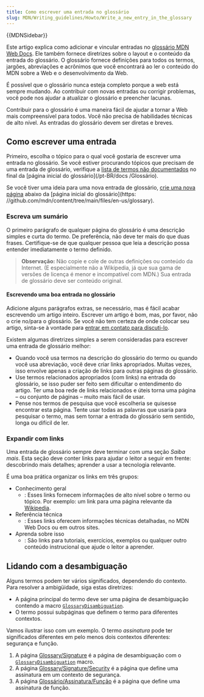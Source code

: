 ```yaml
---
title: Como escrever uma entrada no glossário
slug: MDN/Writing_guidelines/Howto/Write_a_new_entry_in_the_glossary
---
```


{{MDNSidebar}}

Este artigo explica como adicionar e vincular entradas no [glossário MDN Web Docs](/pt-BR/docs/Glossary).
Ele também fornece diretrizes sobre o layout e o conteúdo da entrada do glossário.
O glossário fornece definições para todos os termos, jargões, abreviações e acrônimos que você encontrará ao ler o conteúdo do MDN sobre a Web e o desenvolvimento da Web.

É possível que o glossário nunca esteja completo porque a web está sempre mudando.
Ao contribuir com novas entradas ou corrigir problemas, você pode nos ajudar a atualizar o glossário e preencher lacunas.

Contribuir para o glossário é uma maneira fácil de ajudar a tornar a Web mais compreensível para todos.
Você não precisa de habilidades técnicas de alto nível.
As entradas do glossário devem ser diretas e breves.

## Como escrever uma entrada

Primeiro, escolha o tópico para o qual você gostaria de escrever uma entrada no glossário.
Se você estiver procurando tópicos que precisam de uma entrada de glossário, verifique a [lista de termos não documentados](/pt-BR/docs/Glossary#contribute_to_the_glossary) no final da [página inicial do glossário](/pt-BR/docs /Glossário).

Se você tiver uma ideia para uma nova entrada de glossário, [crie uma nova página](https://github.com/mdn/content#adding-a-new-document) abaixo da [página inicial do glossário](https: //github.com/mdn/content/tree/main/files/en-us/glossary).

### Escreva um sumário

O primeiro parágrafo de qualquer página do glossário é uma descrição simples e curta do termo.
De preferência, não deve ter mais do que duas frases.
Certifique-se de que qualquer pessoa que leia a descrição possa entender imediatamente o termo definido.

> **Observação:** Não copie e cole de outras definições ou conteúdo da Internet.
> (E especialmente não a Wikipedia, já que sua gama de versões de licença é menor e incompatível com MDN.) Sua entrada de glossário deve ser conteúdo original.

#### Escrevendo uma boa entrada no glossário

Adicione alguns parágrafos extras, se necessário, mas é fácil acabar escrevendo um artigo inteiro.
Escrever um artigo é bom, mas, por favor, não o crie no/para o glossário.
Se você não tem certeza de onde colocar seu artigo, sinta-se à vontade para [entrar em contato para discuti-lo](/pt-BR/docs/MDN/Community/Contributing/Getting_started#step_4_ask_for_help).

Existem algumas diretrizes simples a serem consideradas para escrever uma entrada de glossário melhor:

- Quando você usa termos na descrição do glossário do termo ou quando você usa abreviação, você deve criar links apropriados.
  Muitas vezes, isso envolve apenas a criação de links para outras páginas do glossário.
- Use termos relacionados apropriados (com links) na entrada do glossário, se isso puder ser feito sem dificultar o entendimento do artigo.
  Ter uma boa rede de links relacionados e úteis torna uma página – ou conjunto de páginas – muito mais fácil de usar.
- Pense nos termos de pesquisa que você escolheria se quisesse encontrar esta página.
  Tente usar todas as palavras que usaria para pesquisar o termo, mas sem tornar a entrada do glossário sem sentido, longa ou difícil de ler.

### Expandir com links

Uma entrada de glossário sempre deve terminar com uma seção _Saiba mais_.
Esta seção deve conter links para ajudar o leitor a seguir em frente: descobrindo mais detalhes; aprender a usar a tecnologia relevante.

É uma boa prática organizar os links em três grupos:

- Conhecimento geral
  - : Esses links fornecem informações de alto nível sobre o termo ou tópico.
    Por exemplo: um link para uma página relevante da [Wikipedia](https://en.wikipedia.org/).
- Referência técnica
  - : Esses links oferecem informações técnicas detalhadas, no MDN Web Docs ou em outros sites.
- Aprenda sobre isso
  - : São links para tutoriais, exercícios, exemplos ou qualquer outro conteúdo instrucional que ajude o leitor a aprender.

## Lidando com a desambiguação

Alguns termos podem ter vários significados, dependendo do contexto.
Para resolver a ambigüidade, siga estas diretrizes:

- A página principal do termo deve ser uma página de desambiguação contendo a macro [`GlossaryDisambiguation`](https://github.com/mdn/yari/blob/main/kumascript/macros/GlossaryDisambiguation.ejs).
- O termo possui subpáginas que definem o termo para diferentes contextos.

Vamos ilustrar isso com um exemplo.
O termo _assinatura_ pode ter significados diferentes em pelo menos dois contextos diferentes: segurança e função.

1. A página [Glossary/Signature](/pt-BR/docs/Glossary/Signature) é a página de desambiguação com o [`GlossaryDisambiguation`](https://github.com/mdn/yari/blob/main/kumascript/macros/GlossaryDisambiguation.ejs) macro.
2. A página [Glossary/Signature/Security](/pt-BR/docs/Glossary/Signature/Security) é a página que define uma assinatura em um contexto de segurança.
3. A página [Glossário/Assinatura/Função](/pt-BR/docs/Glossary/Signature/Function) é a página que define uma assinatura de função.
